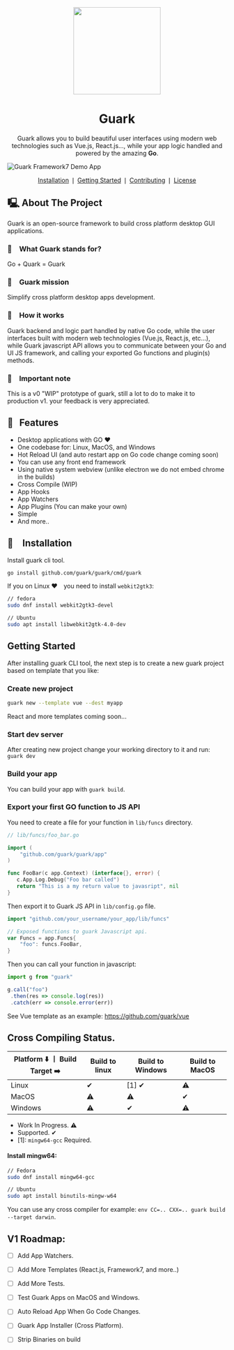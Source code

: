 <div align="center">
    <a href="https://github.com/guark/guark">
        <img src="https://raw.githubusercontent.com/MariaLetta/free-gophers-pack/master/characters/svg/51.svg" width="200">
    </a>
    <h1>Guark</h1>
    <p>Guark allows you to build beautiful user interfaces using modern web technologies such as Vue.js, React.js..., while your app logic handled and powered by the amazing <b>Go</b>.</p>
</div>

![Guark Framework7 Demo App](https://github.com/guark/guark/raw/master/testdata/demo.png)

<p align="center">
    <a href="#installation">Installation</a> ❘
    <a href="#getting-started">Getting Started</a> ❘
    <a href="#contributing">Contributing</a> ❘
    <a href="#license">License</a>
</p>


## 🖳 About The Project

Guark is an open-source framework to build cross platform desktop GUI applications.

### 📢   What Guark stands for?

Go + Quark = Guark

### 🔮   Guark mission

Simplify cross platform desktop apps development.

### 🎸   How it works

Guark backend and logic part handled by native Go code, while the user interfaces built with modern web technologies (Vue.js, React.js, etc...), while Guark javascript API allows you to communicate between your Go and UI JS framework, and calling your exported Go functions and plugin(s) methods.

### 🙏   Important note

This is a v0 "WIP" prototype of guark, still a lot to do to make it to production v1. your feedback is very appreciated.

## 💌  Features

- Desktop applications with GO ♥
- One codebase for: Linux, MacOS, and Windows
- Hot Reload UI (and auto restart app on Go code change coming soon)
- You can use any front end framework
- Using native system webview (unlike electron we do not embed chrome in the builds)
- Cross Compile (WIP)
- App Hooks
- App Watchers
- App Plugins (You can make your own)
- Simple
- And more..


## 📜   Installation

Install guark cli tool.
```bash
go install github.com/guark/guark/cmd/guark
```

If you on Linux ❤   you need to install `webkit2gtk3`:
```bash
// fedora
sudo dnf install webkit2gtk3-devel

// Ubuntu
sudo apt install libwebkit2gtk-4.0-dev
```

## Getting Started

After installing guark CLI tool, the next step is to create a new guark project based on template that you like:

### Create new project

```bash
guark new --template vue --dest myapp
``` 

React and more templates coming soon...


### Start dev server

After creating new project change your working directory to it and run: `guark dev`

### Build your app

You can build your app with `guark build`. 

### Export your first GO function to JS API

You need to create a file for your function in `lib/funcs` directory.
```go
// lib/funcs/foo_bar.go

import (
	"github.com/guark/guark/app"
)

func FooBar(c app.Context) (interface{}, error) {
   c.App.Log.Debug("Foo bar called") 
   return "This is a my return value to javasript", nil
}
```

Then export it to Guark JS API in `lib/config.go` file.
```go
import "github.com/your_username/your_app/lib/funcs"

// Exposed functions to guark Javascript api.
var Funcs = app.Funcs{
	"foo": funcs.FooBar,
}

```

Then you can call your function in javascript:
```js
import g from "guark"

g.call("foo")
 .then(res => console.log(res))
 .catch(err => console.error(err))
```

See Vue template as an example: https://github.com/guark/vue


## Cross Compiling Status.

|   Platform  ⬇️  ⼁ Build Target ➡️ |  Build to linux | Build to Windows  | Build to MacOS  |
|---|---|---|---|
| Linux    |  ✔  | [1] ✔ |  ⚠  |
| MacOS    |  ⚠  |   ⚠   |  ✔  |
| Windows  |  ⚠  |   ✔   |  ⚠  |

- Work In Progress. ⚠
- Supported. ✔
- [1]: `mingw64-gcc` Required.


#### Install mingw64:
```bash
// Fedora
sudo dnf install mingw64-gcc

// Ubuntu
sudo apt install binutils-mingw-w64
```

You can use any cross compiler for example: `env CC=.. CXX=.. guark build --target darwin`.

## V1 Roadmap:

- [ ] Add App Watchers.
- [ ] Add More Templates (React.js, Framework7, and more..)
- [ ] Add More Tests.
- [ ] Test Guark Apps on MacOS and Windows.
- [ ] Auto Reload App When Go Code Changes.
- [ ] Guark App Installer (Cross Platform).
- [ ] Strip Binaries on build


